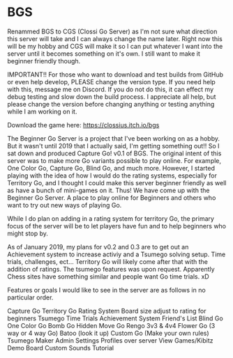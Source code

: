 # BGS

Renammed BGS to CGS (Clossi Go Server) as I'm not sure what direction this server will take and I can always change the name later. Right now this will be my hobby and CGS will make it so I can put whatever I want into the server until it becomes something on it's own. I still want to make it beginner friendly though.

IMPORTANT!! For those who want to download and test builds from GitHub or even help develop, PLEASE change the version type. If you need help with this, message me on Discord. If you do not do this, it can effect my debug testing and slow down the build process. I appreciate all help, but please change the version before changing anything or testing anything while I am working on it.

Download the game here: https://clossius.itch.io/bgs

The Beginner Go Server is a project that I've been working on as a hobby. But it wasn't until 2019 that I actually said, I'm getting something out!! So I sat down and produced Capture Go! v0.1 of BGS. The original intent of this server was to make more Go variants possible to play online. For example, One Color Go, Capture Go, Blind Go, and much more. However, I started playing with the idea of how I would do the rating systems, especially for Territory Go, and I thought I could make this server beginner friendly as well as have a bunch of mini-games on it. Thus! We have come up with the Beginner Go Server. A place to play online for Beginners and others who want to try out new ways of playing Go. 

While I do plan on adding in a rating system for territory Go, the primary focus of the server will be to let players have fun and to help beginners who might stop by.

As of January 2019, my plans for v0.2 and 0.3 are to get out an Achievement system to increase activiy and a Tsumego solving setup. Time trials, challenges, ect... Territory Go will likely come after that with the addition of ratings. The tsumego features was upon request. Apparently Chess sites have something similar and people want Go time trials. xD

Features or goals I would like to see in the server are as follows in no particular order.

Capture Go
Territory Go
Rating System 
Board size adjust to rating for beginners 
Tsumego Time Trials
Achievement System
Friend's List
Blind Go
One Color Go
Bomb Go
Hidden Move Go
Rengo
3v3 & 4v4
Flower Go (3 way or 4 way Go)
Batoo (look it up)
Custom Go (Make your own rules)
Tsumego Maker
Admin Settings
Profiles over server
View Games/Kibitz
Demo Board
Custom Sounds
Tutorial
